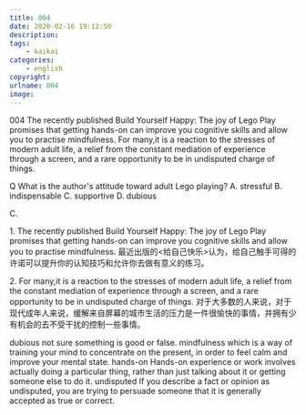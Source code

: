 ```yaml
---
title: 004
date: 2020-02-16 19:12:50
description:
tags:
	- kaikai
categories:
	- english
copyright:
urlname: 004
image:
---
```

<span id="inline-yellow">004</span>
The recently published Build Yourself Happy: The joy of Lego Play promises that getting hands-on can improve you cognitive skills and allow you to practise mindfulness. For many,it is a reaction to the stresses of modern adult life, a relief from the constant mediation of experience through a screen, and a rare opportunity to be in undisputed charge of things.

<span id="inline-yellow">Q</span>
What is the author's attitude toward adult Lego playing?
A. stressful
B. indispensable
C. supportive
D. dubious

<!--more-->
C.

<span id="inline-toc">1.</span> 
The recently published Build Yourself Happy: The joy of Lego Play promises that getting hands-on can improve you cognitive skills and allow you to practise mindfulness.
最近出版的<给自己快乐>认为，给自己触手可得的许诺可以提升你的认知技巧和允许你去做有意义的练习。


<span id="inline-toc">2.</span> 
 For many,it is a reaction to the stresses of modern adult life, a relief from the constant mediation of experience through a screen, and a rare opportunity to be in undisputed charge of things.
对于大多数的人来说，对于现代成年人来说，缓解来自屏幕的城市生活的压力是一件很愉快的事情，并拥有少有机会的去不受干扰的控制一些事情。


<span id="inline-green">dubious</span> not sure something is good or false.
<span id="inline-green">mindfulness</span> which is a way of training your mind to concentrate on the present, in order to feel calm and improve your mental state.
<span id="inline-green">hands-on</span> Hands-on experience or work involves actually doing a particular thing, rather than just talking about it or getting someone else to do it.
<span id="inline-green">undisputed</span> If you describe a fact or opinion as undisputed, you are trying to persuade someone that it is generally accepted as true or correct.
